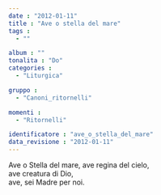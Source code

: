 ```yaml
---
date : "2012-01-11"
title : "Ave o stella del mare"
tags : 
  - ""

album : ""
tonalita : "Do"
categories : 
  - "Liturgica"

gruppo : 
  - "Canoni_ritornelli"

momenti : 
  - "Ritornelli"

identificatore : "ave_o_stella_del_mare"
data_revisione : "2012-01-11"
---
```

  
  
Ave o Stella del mare, ave regina del cielo,  
ave  creatura di Dio,    
ave,  sei Madre per noi.   
  
  
